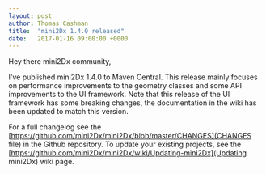 ```yaml
---
layout: post
author: Thomas Cashman
title:  "mini2Dx 1.4.0 released"
date:   2017-01-16 09:00:00 +0000
---
```


Hey there mini2Dx community,

I've published mini2Dx 1.4.0 to Maven Central. This release mainly focuses on performance improvements to the geometry classes and some API improvements to the UI framework. Note that this release of the UI framework has some breaking changes, the documentation in the wiki has been updated to match this version.
<!--more-->

For a full changelog see the [https://github.com/mini2Dx/mini2Dx/blob/master/CHANGES](CHANGES file) in the Github repository. To update your existing projects, see the [https://github.com/mini2Dx/mini2Dx/wiki/Updating-mini2Dx](Updating mini2Dx) wiki page.